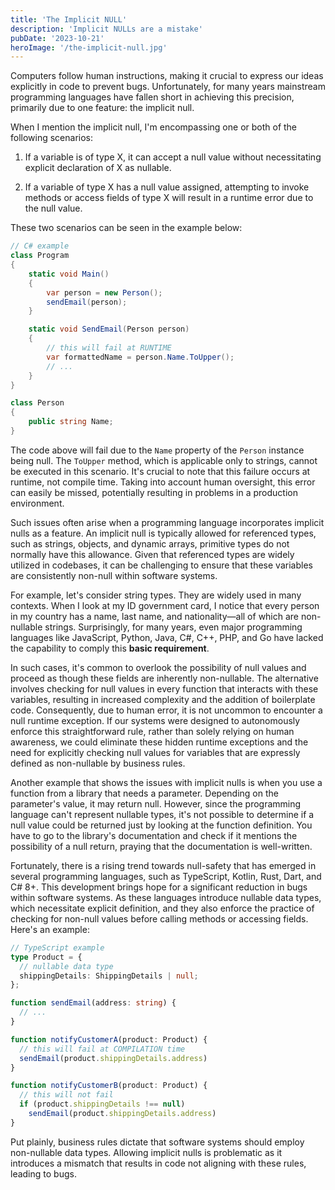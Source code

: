 ```yaml
---
title: 'The Implicit NULL'
description: 'Implicit NULLs are a mistake'
pubDate: '2023-10-21'
heroImage: '/the-implicit-null.jpg'
---
```


Computers follow human instructions, making it crucial to express our ideas explicitly in code to prevent bugs. Unfortunately, for many years mainstream programming languages have fallen short in achieving this precision, primarily due to one feature: the implicit null.

When I mention the implicit null, I'm encompassing one or both of the following scenarios:

1. If a variable is of type X, it can accept a null value without necessitating explicit declaration of X as nullable.

2. If a variable of type X has a null value assigned, attempting to invoke methods or access fields of type X will result in a runtime error due to the null value.

These two scenarios can be seen in the example below:
```csharp
// C# example
class Program
{
    static void Main() 
    {
        var person = new Person();
        sendEmail(person);
    }

    static void SendEmail(Person person) 
    {
        // this will fail at RUNTIME
        var formattedName = person.Name.ToUpper();
        // ...
    }
}

class Person 
{
    public string Name;
}
```

The code above will fail due to the `Name` property of the `Person` instance being null. The `ToUpper` method, which is applicable only to strings, cannot be executed in this scenario. It's crucial to note that this failure occurs at runtime, not compile time. Taking into account human oversight, this error can easily be missed, potentially resulting in problems in a production environment.

Such issues often arise when a programming language incorporates implicit nulls as a feature. An implicit null is typically allowed for referenced types, such as strings, objects, and dynamic arrays, primitive types do not normally have this allowance. Given that referenced types are widely utilized in codebases, it can be challenging to ensure that these variables are consistently non-null within software systems.

For example, let's consider string types. They are widely used in many contexts. When I look at my ID government card, I notice that every person in my country has a name, last name, and nationality—all of which are non-nullable strings. Surprisingly, for many years, even major programming languages like JavaScript, Python, Java, C#, C++, PHP, and Go have lacked the capability to comply this **basic requirement**.

In such cases, it's common to overlook the possibility of null values and proceed as though these fields are inherently non-nullable. The alternative involves checking for null values in every function that interacts with these variables, resulting in increased complexity and the addition of boilerplate code. Consequently, due to human error, it is not uncommon to encounter a null runtime exception. If our systems were designed to autonomously enforce this straightforward rule, rather than solely relying on human awareness, we could eliminate these hidden runtime exceptions and the need for explicitly checking null values for variables that are expressly defined as non-nullable by business rules.

Another example that shows the issues with implicit nulls is when you use a function from a library that needs a parameter. Depending on the parameter's value, it may return null. However, since the programming language can't represent nullable types, it's not possible to determine if a null value could be returned just by looking at the function definition. You have to go to the library's documentation and check if it mentions the possibility of a null return, praying that the documentation is well-written.

Fortunately, there is a rising trend towards null-safety that has emerged in several programming languages, such as TypeScript, Kotlin, Rust, Dart, and C# 8+. This development brings hope for a significant reduction in bugs within software systems. As these languages introduce nullable data types, which necessitate explicit definition, and they also enforce the practice of checking for non-null values before calling methods or accessing fields. Here's an example:

```ts
// TypeScript example
type Product = {
  // nullable data type
  shippingDetails: ShippingDetails | null;
};

function sendEmail(address: string) {
  // ...
}

function notifyCustomerA(product: Product) {
  // this will fail at COMPILATION time
  sendEmail(product.shippingDetails.address)
}

function notifyCustomerB(product: Product) {
  // this will not fail
  if (product.shippingDetails !== null)
    sendEmail(product.shippingDetails.address)
}
```

Put plainly, business rules dictate that software systems should employ non-nullable data types. Allowing implicit nulls is problematic as it introduces a mismatch that results in code not aligning with these rules, leading to bugs.